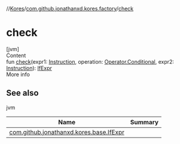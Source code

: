 //[Kores](../index.md)/[com.github.jonathanxd.kores.factory](index.md)/[check](check.md)



# check  
[jvm]  
Content  
fun [check](check.md)(expr1: [Instruction](../com.github.jonathanxd.kores/-instruction/index.md), operation: [Operator.Conditional](../com.github.jonathanxd.kores.operator/-operator/-conditional/index.md), expr2: [Instruction](../com.github.jonathanxd.kores/-instruction/index.md)): [IfExpr](../com.github.jonathanxd.kores.base/-if-expr/index.md)  
More info  


## See also  
  
jvm  
  
|  Name|  Summary| 
|---|---|
| <a name="com.github.jonathanxd.kores.factory//check/#com.github.jonathanxd.kores.Instruction#com.github.jonathanxd.kores.operator.Operator.Conditional#com.github.jonathanxd.kores.Instruction/PointingToDeclaration/"></a>[com.github.jonathanxd.kores.base.IfExpr](../com.github.jonathanxd.kores.base/-if-expr/index.md)| <a name="com.github.jonathanxd.kores.factory//check/#com.github.jonathanxd.kores.Instruction#com.github.jonathanxd.kores.operator.Operator.Conditional#com.github.jonathanxd.kores.Instruction/PointingToDeclaration/"></a>
  
  



